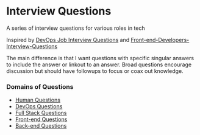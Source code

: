# Interview Questions

A series of interview questions for various roles in tech

Inspired by [DevOps Job Interview Questions](https://github.com/spikenode/DevOps-Interview-Questions) and [Front-end-Developers-Interview-Questions](https://github.com/h5bp/Front-end-Developer-Interview-Questions)

The main difference is that I want questions with specific singular answers to include the answer or linkout to an answer. 
Broad questions encourage discussion but should have followups to focus or coax out knowledge. 

### Domains of Questions

 * [Human Questions](https://github.com/wh-iterabb-it/interview-questions/blob/master/roles/human/README.md)
 * [DevOps Questions](https://github.com/wh-iterabb-it/interview-questions/blob/master/roles/devops/README.md)
 * [Full Stack Questions](https://github.com/wh-iterabb-it/interview-questions/blob/master/roles/full/README.md)
 * [Front-end Questions](https://github.com/wh-iterabb-it/interview-questions/blob/master/roles/front/README.md)
 * [Back-end Questions](https://github.com/wh-iterabb-it/interview-questions/blob/master/roles/back/README.md)
